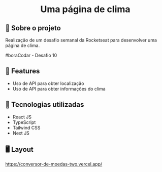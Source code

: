 <h1 align='center'>Uma página de clima</h1>

## 📝 Sobre o projeto

Realização de um desafio semanal da Rocketseat para desenvolver uma página de clima.

#boraCodar - Desafio 10

## 🌟 Features

- Uso de API para obter localização
- Uso de API para obter informações do clima

## 🚀 Tecnologias utilizadas

- React JS
- TypeScript
- Tailwind CSS
- Next JS

## 🖥️ Layout

https://conversor-de-moedas-two.vercel.app/
